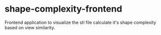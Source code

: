 # shape-complexity-frontend
Frontend application to visualize the stl file calculate it's shape complexity based on view similarity.
